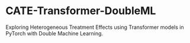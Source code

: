 # CATE-Transformer-DoubleML
Exploring Heterogeneous Treatment Effects using Transformer models in PyTorch with Double Machine Learning.
